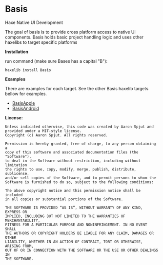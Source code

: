 Basis
=====

Haxe Native UI Development

The goal of basis is to provide cross platform access to native UI components.
Basis holds basic project handling logic and uses other haxelibs to target specific platforms

**Installation**

run command (make sure Bases has a capital "B"):

	haxelib install Basis

	
**Examples**

There are examples for each target. See the other Basis haxelib targets bellow for examples.

* [BasisApple](https://github.com/Randonee/BasisApple)
* [BasisAndroid](https://github.com/Randonee/BasisAndroid)




**License:**

    Unless indicated otherwise, this code was created by Aaron Spjut and
    provided under a MIT-style license. 
    Copyright (c) Aaron Spjut. All rights reserved.

    Permission is hereby granted, free of charge, to any person obtaining a 
    copy of this software and associated documentation files (the "Software"),
    to deal in the Software without restriction, including without limitation
    the rights to use, copy, modify, merge, publish, distribute, sublicense,
    and/or sell copies of the Software, and to permit persons to whom the
    Software is furnished to do so, subject to the following conditions:

    The above copyright notice and this permission notice shall be included
    in all copies or substantial portions of the Software.

    THE SOFTWARE IS PROVIDED “AS IS”, WITHOUT WARRANTY OF ANY KIND, EXPRESS OR
    IMPLIED, INCLUDING BUT NOT LIMITED TO THE WARRANTIES OF MERCHANTABILITY,
    FITNESS FOR A PARTICULAR PURPOSE AND NONINFRINGEMENT. IN NO EVENT SHALL 
    THE AUTHORS OR COPYRIGHT HOLDERS BE LIABLE FOR ANY CLAIM, DAMAGES OR OTHER
    LIABILITY, WHETHER IN AN ACTION OF CONTRACT, TORT OR OTHERWISE, ARISING FROM,
    OUT OF OR IN CONNECTION WITH THE SOFTWARE OR THE USE OR OTHER DEALINGS IN
    THE SOFTWARE.